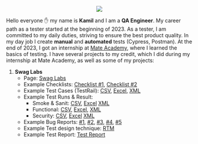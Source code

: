 <p align="center"><img align="center" src="https://cdni.iconscout.com/illustration/premium/thumb/man-coder-programming-on-computer-7771249-6200255.png"></img></p>

Hello everyone :raised_hand: my name is **Kamil** and I am a **QA Engineer**. My career path as a tester started at the beginning of 2023. As a tester, I am committed to my daily duties, striving to ensure the best product quality. In my day job I create **manual** and **automated** tests (Cypress, Postman). At the end of 2023, I got an internship at [Mate Academy](https://mate.academy/pl), where I learned the basics of testing. I have several projects to my credit, which I did during my internship at Mate Academy, as well as some of my projects:
1. **Swag Labs**
   - Page: [Swag Labs](https://www.saucedemo.com/)
   - Example Checklists: [Checklist #1](https://docs.google.com/spreadsheets/d/1IzQsIX0TzsAKwfiWk_sXKYPQgEHASn6IN4Jd3-2D7OQ/edit?gid=0#gid=0), [Checklist #2](https://docs.google.com/spreadsheets/d/1xgmjxiCMPFuZY7wxhfH6RAwhJMdrKBPbbYYznDImpk4/edit?gid=0#gid=0)
   - Example Test Cases (TestRail): [CSV](https://drive.google.com/drive/u/1/folders/1i6caCuYSgYCaqZTu8VHZn29ePod6DXyn), [Excel](https://docs.google.com/spreadsheets/d/1fQDbs5F60gMtZB58-qahvMqm7iJKyAGo/edit?rtpof=true&gid=931197444#gid=931197444), [XML](https://drive.google.com/drive/u/1/folders/1i6caCuYSgYCaqZTu8VHZn29ePod6DXyn)
   - Example Test Runs & Result:
     - Smoke & Sanit: [CSV](https://drive.google.com/drive/u/1/folders/1CGE6nBqId8pqSyENqezgEpRTD7sLFp1t), [Excel](https://docs.google.com/spreadsheets/d/1RYK_sLNa9-OIS5j0w_YPFQMKS4qGRNoo/edit?gid=121774935#gid=121774935) [XML](https://drive.google.com/drive/u/1/folders/1CGE6nBqId8pqSyENqezgEpRTD7sLFp1t)
     - Functional: [CSV](https://drive.google.com/drive/u/1/folders/1vhQW6TkhK8owBvKh7EVS9Pp-mGeiGY1L), [Excel](https://docs.google.com/spreadsheets/d/1Ao205C9EfkLLcGTU3_4LJPxdfji1GFd4/edit?rtpof=true&gid=1116680554#gid=1116680554), [XML](https://drive.google.com/drive/u/1/folders/1vhQW6TkhK8owBvKh7EVS9Pp-mGeiGY1L)
     - Security: [CSV](https://drive.google.com/drive/u/1/folders/1_n8jmDCzFgvvpBLdKnDsEzJTUJ9WWH3z), [Excel](https://docs.google.com/spreadsheets/u/1/d/1crTt_6rOXGLjRHyVhVFmMCrpVnKvQt12/edit?usp=drive_web&ouid=105235350847902077637&rtpof=true) [XML](https://drive.google.com/drive/u/1/folders/1_n8jmDCzFgvvpBLdKnDsEzJTUJ9WWH3z)
   - Example Bug Reports: [#1](https://docs.google.com/spreadsheets/d/1rh8dlGt64-jcJypVgbttIqaCuiWas5A1rgDAqlq7Hag/edit?gid=0#gid=0), [#2](https://docs.google.com/spreadsheets/d/1LJexas9rHxDgrxhtQjOVv0xVEeHI_H157ag4R6FZBM0/edit?gid=0#gid=0), [#3](https://docs.google.com/spreadsheets/d/1TmfMwcp3_ZL-C-iwogF7Lpoxn7zCDte1A9NEsTtDdEw/edit?gid=0#gid=0), [#4](https://docs.google.com/spreadsheets/d/1Wne_WBTGmswJu5IFZBAmu-_vp0xTh9lmtLsghrhkw1g/edit?gid=0#gid=0), [#5](https://docs.google.com/spreadsheets/d/1d_DU85cQoOziGsjjd7VHIaS2sSDxa-80YEzo_TRZk4o/edit?gid=0#gid=0)
   - Example Test design technique: [RTM](https://docs.google.com/spreadsheets/d/10FR3qt6J6LiuwDnQRomBLd3dFKfr7gSjna9_Fo0UKyY/edit?gid=0#gid=0)
   - Example Test Report: [Test Report](https://docs.google.com/spreadsheets/d/1bqQHKIw3Ex2DeF0SyiEy_SYXNJPREpfMb6ofOE5Ej4U/edit?gid=0#gid=0)
  

